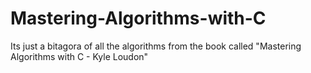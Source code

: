 # Mastering-Algorithms-with-C
Its just a bitagora of all the algorithms from the book called "Mastering Algorithms with C - Kyle Loudon"
